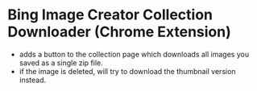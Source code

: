 # Bing Image Creator Collection Downloader (Chrome Extension)
 - adds a button to the collection page which downloads all images you saved as a single zip file.
 - if the image is deleted, will try to download the thumbnail version instead.
